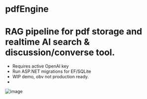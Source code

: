 # pdfEngine 
# RAG pipeline for pdf storage and realtime AI search & discussion/converse tool. 
- Requires active OpenAI key
- Run ASP.NET migrations for EF/SQLite
- WIP demo, obv not production ready.
- 
![image](https://github.com/user-attachments/assets/e18ab940-a5bf-4c32-b321-94b5950f56d7)


